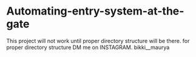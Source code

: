 # Automating-entry-system-at-the-gate
This project will not work until proper directory structure will be there.
for proper directory structure DM me on INSTAGRAM.
bikki__maurya

